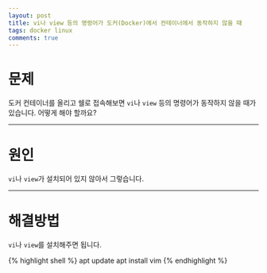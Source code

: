```yaml
---
layout: post
title: vi나 view 등의 명령어가 도커(Docker)에서 컨테이너에서 동작하지 않을 때
tags: docker linux
comments: true
---
```


# 문제

도커 컨테이너를 올리고 쉘로 접속해보면 `vi`나 `view` 등의 명령어가 동작하지 않을 때가 있습니다. 어떻게 해야 할까요?  

---

# 원인 

`vi`나 `view`가 설치되어 있지 않아서 그렇습니다.  

---

# 해결방법

`vi`나 `view`를 설치해주면 됩니다.  

{% highlight shell %}
apt update
apt install vim
{% endhighlight %}
